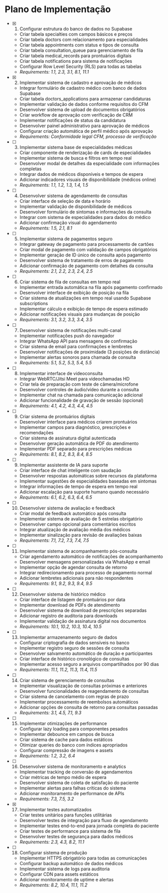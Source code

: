 # Plano de Implementação

- [x] 1. Configurar estrutura do banco de dados no Supabase





  - Criar tabela specialties com campos básicos e preços
  - Criar tabela doctors com relacionamento para especialidades
  - Criar tabela appointments com status e tipos de consulta
  - Criar tabela consultation_queue para gerenciamento de fila
  - Criar tabela medical_records para prontuários digitais
  - Criar tabela notifications para sistema de notificações
  - Configurar Row Level Security (RLS) para todas as tabelas
  - _Requirements: 1.1, 2.3, 3.1, 8.1, 11.1_

- [x] 2. Implementar sistema de cadastro e aprovação de médicos






  - Integrar formulário de cadastro médico com banco de dados Supabase
  - Criar tabela doctors_applications para armazenar candidaturas
  - Implementar validação de dados conforme requisitos do CFM
  - Desenvolver sistema de upload de documentos obrigatórios
  - Criar workflow de aprovação com verificação de CRM
  - Implementar notificações de status da candidatura
  - Desenvolver painel administrativo para aprovação de médicos
  - Configurar criação automática de perfil médico após aprovação
  - _Requirements: Conformidade legal CFM, processo de verificação_

- [ ] 3. Implementar sistema base de especialidades médicas
  - Criar componente de renderização de cards de especialidades
  - Implementar sistema de busca e filtros em tempo real
  - Desenvolver modal de detalhes da especialidade com informações completas
  - Integrar dados de médicos disponíveis e tempos de espera
  - Adicionar indicadores visuais de disponibilidade (médicos online)
  - _Requirements: 1.1, 1.2, 1.3, 1.4, 1.5_

- [ ] 4. Desenvolver sistema de agendamento de consultas
  - Criar interface de seleção de data e horário
  - Implementar validação de disponibilidade de médicos
  - Desenvolver formulário de sintomas e informações da consulta
  - Integrar com sistema de especialidades para dados do médico
  - Adicionar confirmação visual do agendamento
  - _Requirements: 1.5, 2.1, 8.1_

- [ ] 5. Implementar sistema de pagamentos seguro
  - Integrar gateway de pagamento para processamento de cartões
  - Criar modal de pagamento com validação de campos obrigatórios
  - Implementar geração de ID único de consulta após pagamento
  - Desenvolver sistema de tratamento de erros de pagamento
  - Adicionar confirmação de pagamento com detalhes da consulta
  - _Requirements: 2.1, 2.2, 2.3, 2.4, 2.5_

- [ ] 6. Criar sistema de fila de consultas em tempo real
  - Implementar entrada automática na fila após pagamento confirmado
  - Desenvolver interface de exibição de posição na fila
  - Criar sistema de atualizações em tempo real usando Supabase subscriptions
  - Implementar cálculo e exibição de tempo de espera estimado
  - Adicionar notificações visuais para mudanças de posição
  - _Requirements: 3.1, 3.2, 3.3, 3.4, 3.5_

- [ ] 7. Desenvolver sistema de notificações multi-canal
  - Implementar notificações push do navegador
  - Integrar WhatsApp API para mensagens de confirmação
  - Criar sistema de email para confirmações e lembretes
  - Desenvolver notificações de proximidade (3 posições de distância)
  - Implementar alertas sonoros para chamada de consulta
  - _Requirements: 5.1, 5.2, 5.3, 5.4, 5.5_

- [ ] 8. Implementar interface de videoconsulta
  - Integrar WebRTC/Jitsi Meet para videochamadas HD
  - Criar tela de preparação com teste de câmera/microfone
  - Desenvolver controles de áudio/vídeo durante a consulta
  - Implementar chat na chamada para comunicação adicional
  - Adicionar funcionalidade de gravação de sessão (opcional)
  - _Requirements: 4.1, 4.2, 4.3, 4.4, 4.5_

- [ ] 9. Criar sistema de prontuários digitais
  - Desenvolver interface para médicos criarem prontuários
  - Implementar campos para diagnóstico, prescrições e recomendações
  - Criar sistema de assinatura digital autenticada
  - Desenvolver geração automática de PDF do atendimento
  - Implementar PDF separado para prescrições médicas
  - _Requirements: 8.1, 8.2, 8.3, 8.4, 8.5_

- [ ] 9. Implementar assistente de IA para suporte
  - Criar interface de chat inteligente com saudação
  - Desenvolver respostas automáticas sobre recursos da plataforma
  - Implementar sugestões de especialidades baseadas em sintomas
  - Integrar informações de tempo de espera em tempo real
  - Adicionar escalação para suporte humano quando necessário
  - _Requirements: 6.1, 6.2, 6.3, 6.4, 6.5_

- [ ] 10. Desenvolver sistema de avaliação e feedback
  - Criar modal de feedback automático após consulta
  - Implementar sistema de avaliação de 5 estrelas obrigatório
  - Desenvolver campo opcional para comentários escritos
  - Integrar atualização de avaliação média dos médicos
  - Implementar sinalização para revisão de avaliações baixas
  - _Requirements: 7.1, 7.2, 7.3, 7.4, 7.5_

- [ ] 11. Implementar sistema de acompanhamento pós-consulta
  - Criar agendamento automático de notificações de acompanhamento
  - Desenvolver mensagens personalizadas via WhatsApp e email
  - Implementar opção de agendar consulta de retorno
  - Integrar redirecionamento para processo de pagamento normal
  - Adicionar lembretes adicionais para não respondentes
  - _Requirements: 9.1, 9.2, 9.3, 9.4, 9.5_

- [ ] 12. Desenvolver sistema de histórico médico
  - Criar interface de listagem de prontuários por data
  - Implementar download de PDFs de atendimento
  - Desenvolver sistema de download de prescrições separadas
  - Adicionar registro de auditoria para downloads
  - Implementar validação de assinatura digital nos documentos
  - _Requirements: 10.1, 10.2, 10.3, 10.4, 10.5_

- [ ] 13. Implementar armazenamento seguro de dados
  - Configurar criptografia de dados sensíveis no banco
  - Implementar registro seguro de sessões de consulta
  - Desenvolver salvamento automático de duração e participantes
  - Criar interface de histórico cronológico de consultas
  - Implementar acesso seguro a arquivos compartilhados por 90 dias
  - _Requirements: 11.1, 11.2, 11.3, 11.4, 11.5_

- [ ] 14. Criar sistema de gerenciamento de consultas
  - Implementar visualização de consultas próximas e anteriores
  - Desenvolver funcionalidades de reagendamento de consultas
  - Criar sistema de cancelamento com regras de prazo
  - Implementar processamento de reembolsos automáticos
  - Adicionar opções de consulta de retorno para consultas passadas
  - _Requirements: 3.1, 4.5, 7.1, 9.3_

- [ ] 15. Implementar otimizações de performance
  - Configurar lazy loading para componentes pesados
  - Implementar debounce em campos de busca
  - Criar sistema de cache para dados estáticos
  - Otimizar queries do banco com índices apropriados
  - Configurar compressão de imagens e assets
  - _Requirements: 1.2, 3.2, 6.4_

- [ ] 16. Desenvolver sistema de monitoramento e analytics
  - Implementar tracking de conversão de agendamentos
  - Criar métricas de tempo médio de espera
  - Desenvolver sistema de coleta de satisfação do paciente
  - Implementar alertas para falhas críticas do sistema
  - Adicionar monitoramento de performance de APIs
  - _Requirements: 7.3, 7.5, 3.2_

- [x] 17. Implementar testes automatizados



  - Criar testes unitários para funções utilitárias
  - Desenvolver testes de integração para fluxo de agendamento
  - Implementar testes end-to-end para jornada completa do paciente
  - Criar testes de performance para sistema de fila
  - Desenvolver testes de segurança para dados médicos
  - _Requirements: 2.3, 4.3, 8.2, 11.1_

- [ ] 18. Configurar sistema de produção
  - Implementar HTTPS obrigatório para todas as comunicações
  - Configurar backup automático de dados médicos
  - Implementar sistema de logs para auditoria
  - Configurar CDN para assets estáticos
  - Adicionar monitoramento de uptime e alertas
  - _Requirements: 8.2, 10.4, 11.1, 11.2_